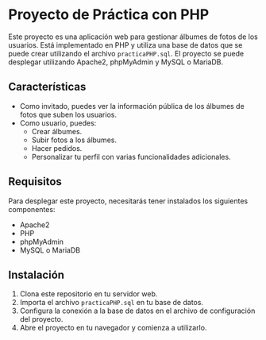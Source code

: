 # Proyecto de Práctica con PHP

Este proyecto es una aplicación web para gestionar álbumes de fotos de los usuarios. Está implementado en PHP y utiliza una base de datos que se puede crear utilizando el archivo `practicaPHP.sql`. El proyecto se puede desplegar utilizando Apache2, phpMyAdmin y MySQL o MariaDB.

## Características

- Como invitado, puedes ver la información pública de los álbumes de fotos que suben los usuarios.
- Como usuario, puedes:
    - Crear álbumes.
    - Subir fotos a los álbumes.
    - Hacer pedidos.
    - Personalizar tu perfil con varias funcionalidades adicionales.

## Requisitos

Para desplegar este proyecto, necesitarás tener instalados los siguientes componentes:

- Apache2
- PHP
- phpMyAdmin
- MySQL o MariaDB

## Instalación

1. Clona este repositorio en tu servidor web.
2. Importa el archivo `practicaPHP.sql` en tu base de datos.
3. Configura la conexión a la base de datos en el archivo de configuración del proyecto.
4. Abre el proyecto en tu navegador y comienza a utilizarlo.
